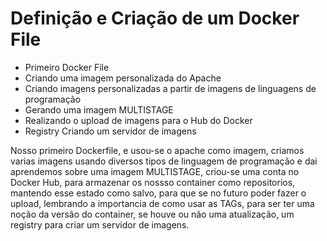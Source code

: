 # Definição e Criação de um Docker File

 - Primeiro Docker File
 - Criando uma imagem personalizada do Apache
 - Criando imagens personalizadas a partir de imagens de linguagens de programação
 - Gerando uma imagem MULTISTAGE
 - Realizando o upload de imagens para o Hub do Docker
 - Registry Criando um servidor de imagens

Nosso primeiro Dockerfile, e usou-se o apache como imagem, criamos varias imagens usando diversos tipos de linguagem de programação e dai aprendemos sobre uma imagem MULTISTAGE, criou-se uma conta no Docker Hub, para armazenar os nossso container como repositorios, mantendo esse estado como salvo, para que se no futuro poder fazer o upload, lembrando a importancia de como usar as TAGs, para ser ter uma noção da versão do container, se houve ou não uma atualização, um registry para criar um servidor de imagens.